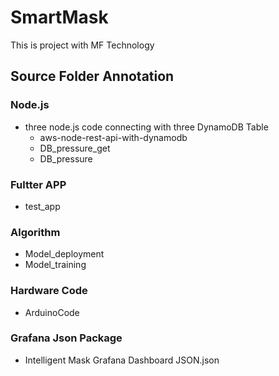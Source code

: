 # SmartMask
This is project with MF Technology


## Source Folder Annotation
### Node.js
- three node.js code connecting with three DynamoDB Table
   - aws-node-rest-api-with-dynamodb 
   - DB_pressure_get
   - DB_pressure 
 
### Fultter APP
 - test_app

### Algorithm
- Model_deployment
- Model_training 

### Hardware Code
- ArduinoCode 

### Grafana Json Package
- Intelligent Mask Grafana Dashboard JSON.json

